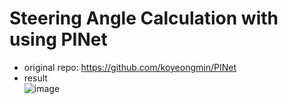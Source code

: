 # Steering Angle Calculation with using PINet
* original repo: https://github.com/koyeongmin/PINet  
* result     
![image](https://user-images.githubusercontent.com/86957779/163716177-0ddff0c2-cf1e-442b-9666-44ba5cca730c.png)
